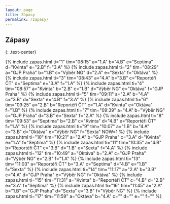 ```yaml
---
layout: page
title: Zápasy
permalink: /zapasy/
---
```


## Zápasy
{: .text-center}

{% include zapas.html ti="1" tim="08:15" a="1.A" b="4.B" c="Septima" d="Kvinta" e="2.B" f="3.A" %}
{% include zapas.html ti="2" tim="08:29" a="GJP Praha" b="1.B" c="Výběr NG" d="2.A" e="Sexta" f="Oktáva" %}
{% include zapas.html ti="3" tim="08:43" a="4.A" b="3.B" c="Reportéři ČT" d="Septima" e="3.A" f="1.A" %}
{% include zapas.html ti="4" tim="08:57" a="Kvinta" b="2.B" c="1.B" d="Výběr NG" e="Oktáva" f="GJP Praha" %}
{% include zapas.html ti="5" tim="09:11" a="2.A" b="4.A" c="3.B" d="Sexta" e="4.B" f="3.A" %}
{% include zapas.html ti="6" tim="09:25" a="2.B" b="Reportéři ČT" c="1.A" d="Kvinta" e="Oktáva" f="1.B" %}
{% include zapas.html ti="7" tim="09:39" a="4.A" b="Výběr NG" c="GJP Praha" d="3.B" e="Sexta" f="2.A" %}
{% include zapas.html ti="8" tim="09:53" a="Septima" b="2.B" c="Kvinta" d="4.B" e="Reportéři ČT" f="1.A" %}
{% include zapas.html ti="9" tim="10:07" a="1.B" b="4.A" c="3.B" d="Oktáva" e="Výběr NG" f="Sexta" NOW=1 %}
{% include zapas.html ti="10" tim="10:21" a="2.A" b="GJP Praha" c="3.A" d="Kvinta" e="1.A" f="Septima" %}
{% include zapas.html ti="11" tim="10:35" a="4.B" b="Reportéři ČT" c="3.B" d="1.B" e="Sexta" f="4.A" %}
{% include zapas.html ti="12" tim="10:49" a="Oktáva" b="2.A" c="GJP Praha" d="Výběr NG" e="2.B" f="1.A" %}
{% include zapas.html ti="13" tim="11:03" a="Reportéři ČT" b="3.A" c="Septima" d="4.B" e="1.B" f="Sexta" %}
{% include zapas.html ti="14" tim="11:17" a="2.A" b="3.B" c="4.A" d="GJP Praha" e="Výběr NG" f="Oktáva" %}
{% include zapas.html ti="15" tim="11:31" a="Kvinta" b="Reportéři ČT" c="4.B" d="2.B" e="3.A" f="Septima" %}
{% include zapas.html ti="16" tim="11:45" a="2.A" b="1.B" c="GJP Praha" d="Sexta" e="3.B" f="Výběr NG" %}
{% include zapas.html ti="17" tim="11:59" a="Oktáva" b="4.A" c="" d="" e="" f="" %}
